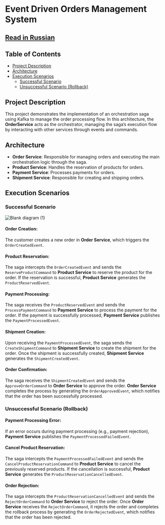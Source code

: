 # Event Driven Orders Management System
## [Read in Russian](README.ru.md)


## Table of Contents
- [Project Description](#project-description)
- [Architecture](#architecture)
- [Execution Scenarios](#execution-scenarios)
  - [Successful Scenario](#successful-scenario)
  - [Unsuccessful Scenario (Rollback)](#unsuccessful-scenario-rollback)

## Project Description
This project demonstrates the implementation of an orchestration saga using Kafka to manage the order processing flow. In this architecture, the **OrderService** acts as the orchestrator, managing the saga’s execution flow by interacting with other services through events and commands.



## Architecture
- **Order Service**: Responsible for managing orders and executing the main orchestration logic through the saga.
- **Product Service**: Handles the reservation of products for orders.
- **Payment Service**: Processes payments for orders.
- **Shipment Service**: Responsible for creating and shipping orders.



## Execution Scenarios

### Successful Scenario
![Blank diagram (1)](https://github.com/user-attachments/assets/6868134b-56a1-481a-af22-6d37e9ef4223)

#### Order Creation:
The customer creates a new order in **Order Service**, which triggers the `OrderCreatedEvent`.

#### Product Reservation:
The saga intercepts the `OrderCreatedEvent` and sends the `ReserveProductCommand` to **Product Service** to reserve the product for the order. If the reservation is successful, **Product Service** generates the `ProductReservedEvent`.

#### Payment Processing:
The saga receives the `ProductReservedEvent` and sends the `ProcessPaymentCommand` to **Payment Service** to process the payment for the order. If the payment is successfully processed, **Payment Service** publishes the `PaymentProcessedEvent`.

#### Shipment Creation:
Upon receiving the `PaymentProcessedEvent`, the saga sends the `CreateShipmentCommand` to **Shipment Service** to create the shipment for the order. Once the shipment is successfully created, **Shipment Service** generates the `ShipmentCreatedEvent`.

#### Order Confirmation:
The saga receives the `ShipmentCreatedEvent` and sends the `ApproveOrderCommand` to **Order Service** to approve the order. **Order Service** completes the process by generating the `OrderApprovedEvent`, which notifies that the order has been successfully processed.


### Unsuccessful Scenario (Rollback)

#### Payment Processing Error:
If an error occurs during payment processing (e.g., payment rejection), **Payment Service** publishes the `PaymentProcessedFailedEvent`.

#### Cancel Product Reservation:
The saga intercepts the `PaymentProcessedFailedEvent` and sends the `CancelProductReservationCommand` to **Product Service** to cancel the previously reserved products. If the cancellation is successful, **Product Service** generates the `ProductReservationCancelledEvent`.

#### Order Rejection:
The saga intercepts the `ProductReservationCancelledEvent` and sends the `RejectOrderCommand` to **Order Service** to reject the order. Once **Order Service** receives the `RejectOrderCommand`, it rejects the order and completes the rollback process by generating the `OrderRejectedEvent`, which notifies that the order has been rejected.
